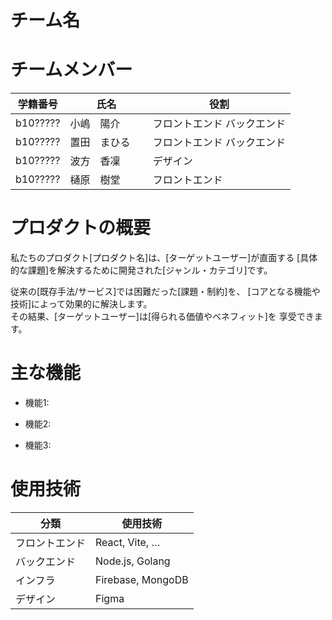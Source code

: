 <!-- README雛形, わかりやすい形であれば雛形は変えていただいても構いません -->

# チーム名
<!-- チーム名を記述 -->

# チームメンバー
<!-- チームメンバーを表形式で記述 -->

| 学籍番号 |     氏名     |      役割      |
|----------|--------------|----------------|
| b10????? | 小嶋　陽介    | フロントエンド バックエンド|
| b10????? | 置田　まひる  　| フロントエンド バックエンド|
| b10????? | 波方　香凜　| デザイン       |
| b10????? | 樋原　樹堂    | フロントエンド |

# プロダクトの概要
<!-- エレベーターピッチ形式でプロダクトの概要を記述 -->

私たちのプロダクト[プロダクト名]は、[ターゲットユーザー]が直面する
[具体的な課題]を解決するために開発された[ジャンル・カテゴリ]です。  

従来の[既存手法/サービス]では困難だった[課題・制約]を、
[コアとなる機能や技術]によって効果的に解決します。  
その結果、[ターゲットユーザー]は[得られる価値やベネフィット]を
享受できます。

# 主な機能
<!-- 作成したプロダクトを機能ごとに説明 -->
<!-- スクリーンショットやGIF，プロモーション画像等を貼る -->

- 機能1:

- 機能2:

- 機能3: 

# 使用技術
<!-- 開発に使用したツール，システム構成図等をここに記述 -->

| 分類               | 使用技術              |
|--------------------|-----------------------|
| フロントエンド     | React, Vite, …        |
| バックエンド       | Node.js, Golang       |
| インフラ           | Firebase, MongoDB     |
| デザイン           | Figma                 |

